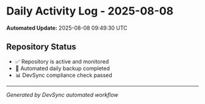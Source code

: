 # Daily Activity Log - 2025-08-08

**Automated Update:** 2025-08-08 09:49:30 UTC

## Repository Status
- ✅ Repository is active and monitored
- 🔄 Automated daily backup completed
- 📊 DevSync compliance check passed

---
*Generated by DevSync automated workflow*
